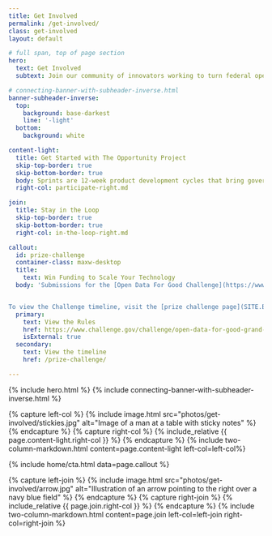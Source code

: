 ```yaml
---
title: Get Involved
permalink: /get-involved/
class: get-involved
layout: default

# full span, top of page section
hero:
  text: Get Involved
  subtext: Join our community of innovators working to turn federal open data into technologies that solve real-world problems for people across the country.

# connecting-banner-with-subheader-inverse.html
banner-subheader-inverse:
  top:
    background: base-darkest
    line: '-light'
  bottom:
    background: white

content-light:
  title: Get Started with The Opportunity Project
  skip-top-border: true
  skip-bottom-border: true
  body: Sprints are 12-week product development cycles that bring government agencies, technologists, community leaders, and data experts together to rapidly design digital solutions for the public good. TOP sprints typically begin in late summer or early fall and culminate at the annual TOP Summit in mid-December. 
  right-col: participate-right.md

join:
  title: Stay in the Loop
  skip-top-border: true
  skip-bottom-border: true
  right-col: in-the-loop-right.md

callout:
  id: prize-challenge
  container-class: maxw-desktop
  title: 
    text: Win Funding to Scale Your Technology
  body: 'Submissions for the [Open Data For Good Challenge](https://www.challenge.gov/challenge/open-data-for-good-grand-challenge/) are now closed. The challenge will award $310,000 to teams who have created products using The Opportunity Project process.


To view the Challenge timeline, visit the [prize challenge page](SITE.BASEURL/prize-challenge). Submissions closed on October 24, 2021.'
  primary:
    text: View the Rules
    href: https://www.challenge.gov/challenge/open-data-for-good-grand-challenge/
    isExternal: true
  secondary: 
    text: View the timeline
    href: /prize-challenge/

---
```

{% include hero.html %}
{% include connecting-banner-with-subheader-inverse.html %}

{% capture left-col %}
  {% include image.html src="photos/get-involved/stickies.jpg" alt="Image of a man at a table with sticky notes" %}
{% endcapture %}
{% capture right-col %}
  {% include_relative {{ page.content-light.right-col }} %}
{% endcapture %}
{% include two-column-markdown.html content=page.content-light left-col=left-col%}

{% include home/cta.html data=page.callout %}

{% capture left-join %}
  {% include image.html src="photos/get-involved/arrow.jpg" alt="Illustration of an arrow pointing to the right over a navy blue field" %}
{% endcapture %}
{% capture right-join %}
  {% include_relative {{ page.join.right-col }} %}
{% endcapture %}
{% include two-column-markdown.html content=page.join left-col=left-join right-col=right-join %}
